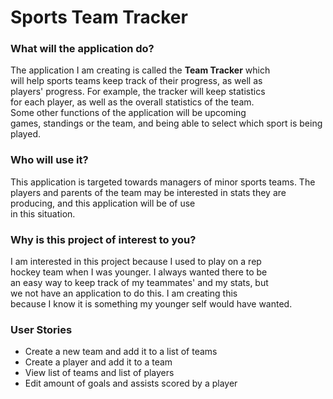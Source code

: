 # Sports Team Tracker

### What will the application do?

The application I am creating is called the **Team Tracker** which  
will help sports teams keep track of their progress, as well as  
players' progress. For example, the tracker will keep statistics  
for each player, as well as the overall statistics of the team.  
Some other functions of the application will be upcoming  
games, standings or the team, and being able to select which sport is being played.

### Who will use it?

This application is targeted towards managers of minor sports
teams. The players and parents of the team may be interested 
in stats they are producing, and this application will be of use  
in this situation.

### Why is this project of interest to you?

I am interested in this project because I used to play on a rep  
hockey team when I was younger. I always wanted there to be  
an easy way to keep track of my teammates' and my stats, but  
we not have an application to do this. I am creating this  
because I know it is something my younger self would have wanted.

### User Stories
- Create a new team and add it to a list of teams
- Create a player and add it to a team
- View list of teams and list of players
- Edit amount of goals and assists scored by a player

